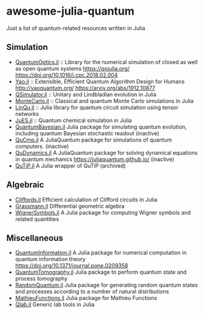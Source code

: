 # awesome-julia-quantum
Just a list of quantum-related resources written in Julia

## Simulation

- [QuantumOptics.jl](https://github.com/qojulia/QuantumOptics.jl) :: Library for the numerical simulation of closed as well as open quantum systems https://qojulia.org/ https://doi.org/10.1016/j.cpc.2018.02.004
- [Yao.jl](https://github.com/QuantumBFS/Yao.jl) :: Extensible, Efficient Quantum Algorithm Design for Humans http://yaoquantum.org/ https://arxiv.org/abs/1912.10877
- [QSimulator.jl](https://github.com/BBN-Q/QSimulator.jl) :: Unitary and Lindbladian evolution in Julia
- [MonteCarlo.jl](https://github.com/crstnbr/MonteCarlo.jl) :: Classical and quantum Monte Carlo simulations in Julia
- [LinQu.jl](https://github.com/YiqingZhouKelly/LinQu.jl) :: Julia library for quantum circuit simulation using tensor networks
- [JuES.jl](https://github.com/mdav2/JuES.jl) :: Quantum chemical simulation in Julia
- [QuantumBayesian.jl](https://github.com/justindressel/QuantumBayesian.jl) Julia package for simulating quantum evolution, including quantum Bayesian stochastic readout (inactive)
- [QuCmp.jl](https://github.com/JuliaQuantum/QuCmp.jl) A JuliaQuantum package for simulations of quantum computers.
 (inactive)
- [QuDynamics.jl](https://github.com/JuliaQuantum/QuDynamics.jl) A JuliaQuantum package for solving dynamical equations in quantum mechanics https://juliaquantum.github.io/ (inactive)
- [QuTiP.jl](https://github.com/goropikari/QuTiP.jl) A Julia wrapper of QuTiP (archived)

## Algebraic

- [Cliffords.jl](https://github.com/BBN-Q/Cliffords.jl) Efficient calculation of Clifford circuits in Julia
- [Grassmann.jl](https://github.com/chakravala/Grassmann.jl) Differential geometric algebra
- [WignerSymbols.jl](https://github.com/Jutho/WignerSymbols.jl) A Julia package for computing Wigner symbols and related quantities

## Miscellaneous

- [QuantumInformation.jl](https://github.com/iitis/QuantumInformation.jl) A Julia package for numerical computation in quantum information theory https://doi.org/10.1371/journal.pone.0209358
- [QuantumTomography.jl](https://github.com/BBN-Q/QuantumTomography.jl) Julia package to perform quantum state and process tomography
- [RandomQuantum.jl](https://github.com/BBN-Q/RandomQuantum.jl) Julia package for generating random quantum states and processes according to a number of natural distributions
- [MathieuFunctions.jl](https://github.com/BBN-Q/MathieuFunctions.jl) Julia package for Mathieu Functions
- [Qlab.jl](https://github.com/BBN-Q/Qlab.jl) Generic lab tools in Julia
